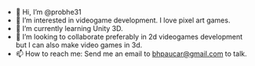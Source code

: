 - 👋 Hi, I’m @probhe31
- 👀 I’m interested in videogame development. I love pixel art games.
- 🌱 I’m currently learning Unity 3D. 
- 💞️ I’m looking to collaborate preferably in 2d videogames development but I can also make video games in 3d.
- 📫 How to reach me: Send me an email to bhpaucar@gmail.com to talk.

<!---
probhe31/probhe31 is a ✨ special ✨ repository because its `README.md` (this file) appears on your GitHub profile.
You can click the Preview link to take a look at your changes.
--->
